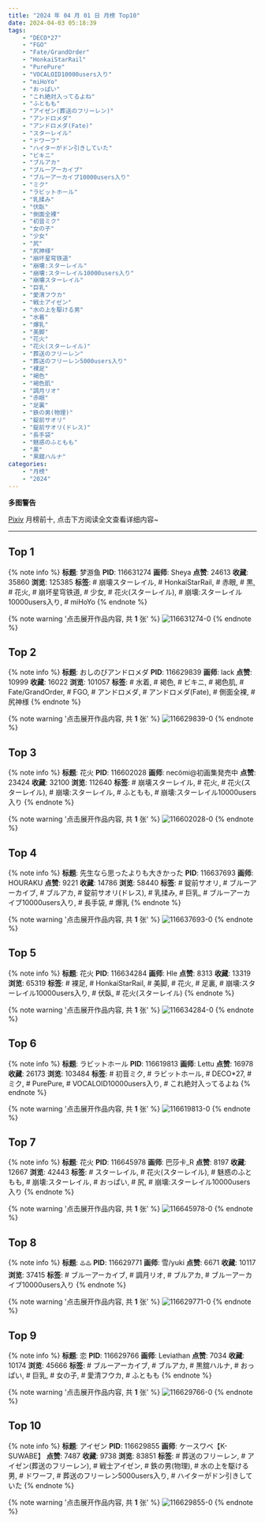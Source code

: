 ```yaml
---
title: "2024 年 04 月 01 日 月榜 Top10"
date: 2024-04-03 05:18:39
tags:
    - "DECO*27"
    - "FGO"
    - "Fate/GrandOrder"
    - "HonkaiStarRail"
    - "PurePure"
    - "VOCALOID10000users入り"
    - "miHoYo"
    - "おっぱい"
    - "これ絶対入ってるよね"
    - "ふともも"
    - "アイゼン(葬送のフリーレン)"
    - "アンドロメダ"
    - "アンドロメダ(Fate)"
    - "スターレイル"
    - "ドワーフ"
    - "ハイターがドン引きしていた"
    - "ビキニ"
    - "ブルアカ"
    - "ブルーアーカイブ"
    - "ブルーアーカイブ10000users入り"
    - "ミク"
    - "ラビットホール"
    - "乳揉み"
    - "伏臥"
    - "側面全裸"
    - "初音ミク"
    - "女の子"
    - "少女"
    - "尻"
    - "尻神様"
    - "崩坏星穹铁道"
    - "崩壊:スターレイル"
    - "崩壊:スターレイル10000users入り"
    - "崩壊スターレイル"
    - "巨乳"
    - "愛清フウカ"
    - "戦士アイゼン"
    - "水の上を駆ける男"
    - "水着"
    - "爆乳"
    - "美脚"
    - "花火"
    - "花火(スターレイル)"
    - "葬送のフリーレン"
    - "葬送のフリーレン5000users入り"
    - "裸足"
    - "褐色"
    - "褐色肌"
    - "調月リオ"
    - "赤眼"
    - "足裏"
    - "鉄の男(物理)"
    - "錠前サオリ"
    - "錠前サオリ(ドレス)"
    - "長手袋"
    - "魅惑のふともも"
    - "黒"
    - "黒舘ハルナ"
categories:
    - "月榜"
    - "2024"
---
```


<i class="fa fa-triangle-exclamation"></i>**多图警告**<i class="fa fa-triangle-exclamation"></i>

[Pixiv](https://www.pixiv.net/) 月榜前十, 点击下方阅读全文查看详细内容~

<!-- more -->

---

## Top 1

{% note info %}
**标题**: 梦游鱼
**PID**: 116631274 **画师**: Sheya
**点赞**: 24613 **收藏**: 35860 **浏览**: 125385
**标签**: # 崩壊スターレイル, # HonkaiStarRail, # 赤眼, # 黒, # 花火, # 崩坏星穹铁道, # 少女, # 花火(スターレイル), # 崩壊:スターレイル10000users入り, # miHoYo
{% endnote %}

{% note warning '点击展开作品内容, 共 **1** 张' %}
![116631274-0](https://i.pixiv.re/img-original/img/2024/03/05/00/32/27/116631274_p0.jpg)
{% endnote %}

## Top 2

{% note info %}
**标题**: おしのびアンドロメダ
**PID**: 116629839 **画师**: lack
**点赞**: 10999 **收藏**: 16022 **浏览**: 101057
**标签**: # 水着, # 褐色, # ビキニ, # 褐色肌, # Fate/GrandOrder, # FGO, # アンドロメダ, # アンドロメダ(Fate), # 側面全裸, # 尻神様
{% endnote %}

{% note warning '点击展开作品内容, 共 **1** 张' %}
![116629839-0](https://i.pixiv.re/img-original/img/2024/03/05/00/00/14/116629839_p0.png)
{% endnote %}

## Top 3

{% note info %}
**标题**: 花火
**PID**: 116602028 **画师**: necömi@初画集発売中
**点赞**: 23424 **收藏**: 32100 **浏览**: 112640
**标签**: # 崩壊スターレイル, # 花火, # 花火(スターレイル), # 崩壊:スターレイル, # ふともも, # 崩壊:スターレイル10000users入り
{% endnote %}

{% note warning '点击展开作品内容, 共 **1** 张' %}
![116602028-0](https://i.pixiv.re/img-original/img/2024/03/04/00/00/14/116602028_p0.png)
{% endnote %}

## Top 4

{% note info %}
**标题**: 先生なら思ったよりも大きかった
**PID**: 116637693 **画师**: HOURAKU
**点赞**: 9221 **收藏**: 14786 **浏览**: 58440
**标签**: # 錠前サオリ, # ブルーアーカイブ, # ブルアカ, # 錠前サオリ(ドレス), # 乳揉み, # 巨乳, # ブルーアーカイブ10000users入り, # 長手袋, # 爆乳
{% endnote %}

{% note warning '点击展开作品内容, 共 **1** 张' %}
![116637693-0](https://i.pixiv.re/img-original/img/2024/03/05/08/00/05/116637693_p0.jpg)
{% endnote %}

## Top 5

{% note info %}
**标题**: 花火
**PID**: 116634284 **画师**: Hle
**点赞**: 8313 **收藏**: 13319 **浏览**: 65319
**标签**: # 裸足, # HonkaiStarRail, # 美脚, # 花火, # 足裏, # 崩壊:スターレイル10000users入り, # 伏臥, # 花火(スターレイル)
{% endnote %}

{% note warning '点击展开作品内容, 共 **1** 张' %}
![116634284-0](https://i.pixiv.re/img-original/img/2024/03/05/02/55/33/116634284_p0.jpg)
{% endnote %}

## Top 6

{% note info %}
**标题**: ラビットホール
**PID**: 116619813 **画师**: Lettu
**点赞**: 16978 **收藏**: 26173 **浏览**: 103484
**标签**: # 初音ミク, # ラビットホール, # DECO*27, # ミク, # PurePure, # VOCALOID10000users入り, # これ絶対入ってるよね
{% endnote %}

{% note warning '点击展开作品内容, 共 **1** 张' %}
![116619813-0](https://i.pixiv.re/img-original/img/2024/03/04/18/32/17/116619813_p0.png)
{% endnote %}

## Top 7

{% note info %}
**标题**: 花火
**PID**: 116645978 **画师**: 巴莎卡_R
**点赞**: 8197 **收藏**: 12667 **浏览**: 42443
**标签**: # スターレイル, # 花火(スターレイル), # 魅惑のふともも, # 崩壊:スターレイル, # おっぱい, # 尻, # 崩壊:スターレイル10000users入り
{% endnote %}

{% note warning '点击展开作品内容, 共 **1** 张' %}
![116645978-0](https://i.pixiv.re/img-original/img/2024/03/05/17/38/53/116645978_p0.jpg)
{% endnote %}

## Top 8

{% note info %}
**标题**: ♨️♨️
**PID**: 116629771 **画师**: 雪/yuki
**点赞**: 6671 **收藏**: 10117 **浏览**: 37415
**标签**: # ブルーアーカイブ, # 調月リオ, # ブルアカ, # ブルーアーカイブ10000users入り
{% endnote %}

{% note warning '点击展开作品内容, 共 **1** 张' %}
![116629771-0](https://i.pixiv.re/img-original/img/2024/03/05/00/00/04/116629771_p0.jpg)
{% endnote %}

## Top 9

{% note info %}
**标题**: 恋
**PID**: 116629766 **画师**: Leviathan
**点赞**: 7034 **收藏**: 10174 **浏览**: 45666
**标签**: # ブルーアーカイブ, # ブルアカ, # 黒舘ハルナ, # おっぱい, # 巨乳, # 女の子, # 愛清フウカ, # ふともも
{% endnote %}

{% note warning '点击展开作品内容, 共 **1** 张' %}
![116629766-0](https://i.pixiv.re/img-original/img/2024/03/05/00/00/04/116629766_p0.jpg)
{% endnote %}

## Top 10

{% note info %}
**标题**: アイゼン
**PID**: 116629855 **画师**: ケースワベ【K-SUWABE】
**点赞**: 7487 **收藏**: 9738 **浏览**: 83851
**标签**: # 葬送のフリーレン, # アイゼン(葬送のフリーレン), # 戦士アイゼン, # 鉄の男(物理), # 水の上を駆ける男, # ドワーフ, # 葬送のフリーレン5000users入り, # ハイターがドン引きしていた
{% endnote %}

{% note warning '点击展开作品内容, 共 **1** 张' %}
![116629855-0](https://i.pixiv.re/img-original/img/2024/03/05/00/00/17/116629855_p0.jpg)
{% endnote %}

